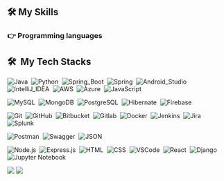 <!--
**ranawareviraj/ranawareviraj** is a ✨ _special_ ✨ repository because its `README.md` (this file) appears on your GitHub profile.

Here are some ideas to get you started:

- 🔭 I’m currently working on ...
- 🌱 I’m currently learning ...
- 👯 I’m looking to collaborate on ...
- 🤔 I’m looking for help with ...
- 💬 Ask me about ...
- 📫 How to reach me: ...
- 😄 Pronouns: ...
- ⚡ Fun fact: ...
-->

## 🛠️ My Skills

### 👉 Programming languages
<div>

  ## 🛠️ &nbsp;My Tech Stacks
  
  ![Java](https://img.shields.io/badge/-Java-ED8B00?style=flat&logo=openjdk)&nbsp;
  ![Python](https://img.shields.io/badge/-Python-0D1117?style=flat&logo=python)&nbsp;
  ![Spring_Boot](https://img.shields.io/badge/Spring_Boot-F2F4F9?style=flat&logo=spring-boot)&nbsp;
  ![Spring](https://img.shields.io/badge/Spring-6DB33F?-0D1117?style=flat&logo=spring)&nbsp;
  ![Android_Studio](https://img.shields.io/badge/Android_Studio-3DDC84?style=flat&logo=android-studio)&nbsp;
  ![IntelliJ_IDEA](https://img.shields.io/badge/IntelliJ_IDEA-000000.svg?style=flat&logo=intellij-idea&logoColor=white)&nbsp;
  ![AWS](https://img.shields.io/badge/Amazon_AWS-232F3E?style=flat&logo=amazon-aws&logoColor=white)&nbsp;
  ![Azure](https://img.shields.io/badge/Microsoft_Azure-0089D6?style=flat&logo=microsoft-azure&logoColor=white)&nbsp;
  ![JavaScript](https://img.shields.io/badge/-JavaScript-0D1117?style=flat&logo=javascript)&nbsp;

  ![MySQL](https://img.shields.io/badge/MySQL-00000F?style=flat&logo=mysql&logoColor=white)&nbsp;
  ![MongoDB](https://img.shields.io/badge/MongoDB-4EA94B?style=flat&logo=mongodb&logoColor=white)&nbsp;
  ![PostgreSQL](https://img.shields.io/badge/-PostgreSQL-0D1117?style=flat&logo=postgresql)&nbsp;
  ![Hibernate](https://img.shields.io/badge/Hibernate-59666C?style=flat&logo=Hibernate&logoColor=white)&nbsp;
  ![Firebase](https://img.shields.io/badge/firebase-ffca28?style=flat&logo=firebase&logoColor=black)&nbsp;
  
  ![Git](https://img.shields.io/badge/-Git-0D1117?style=flat&logo=git)&nbsp;
  ![GitHub](https://img.shields.io/badge/-GitHub-0D1117?style=flat&logo=github)&nbsp;
  ![Bitbucket](https://img.shields.io/badge/Bitbucket-0747a6?style=flat&logo=bitbucket&logoColor=white)&nbsp;
  ![Gitlab](https://img.shields.io/badge/-Gitlab-0D1117?style=flat&logo=gitlab)&nbsp;
  ![Docker](https://img.shields.io/badge/-Docker-0D1117?style=flat&logo=docker)&nbsp;
  ![Jenkins](https://img.shields.io/badge/Jenkins-D24939?style=flat&logo=Jenkins&logoColor=white)&nbsp;
  ![Jira](https://img.shields.io/badge/Jira-0052CC?style=flat&logo=Jira&logoColor=white)&nbsp;
  ![Splunk](  https://img.shields.io/badge/Splunk-000000?style=flat&logo=Splunk&logoColor=white)&nbsp;
 
  ![Postman](https://img.shields.io/badge/Postman-FF6C37?style=flat&logo=Postman&logoColor=white)&nbsp;
  ![Swagger](https://img.shields.io/badge/Swagger-85EA2D?style=flat&logo=Swagger&logoColor=white)&nbsp;
  ![JSON](https://img.shields.io/badge/json-5E5C5C?style=flat&logo=json&logoColor=white)&nbsp;

  ![Node.js](https://img.shields.io/badge/-Node.js-0D1117?style=flat&logo=node.js)&nbsp;
  ![Express.js](https://img.shields.io/badge/Express.js-404D59style=flat)&nbsp;
  ![HTML](https://img.shields.io/badge/-HTML-0D1117?style=flat&logo=HTML5)&nbsp;
  ![CSS](https://img.shields.io/badge/-CSS-0D1117?style=flat&logo=CSS3&logoColor=1572B6)&nbsp;
  ![VSCode](https://img.shields.io/badge/VSCode-0078D4?style=flat&logo=visual%20studio%20code&logoColor=white)&nbsp;
  ![React](https://img.shields.io/badge/React-20232A?style=flat&logo=react&logoColor=61DAFB)&nbsp;
  ![Django](https://img.shields.io/badge/-Django-0D1117?style=flat&logo=django)&nbsp;
  ![Jupyter Notebook](https://img.shields.io/badge/-Jupyter%20Notebook-0D1117?style=flat&logo=jupyter)&nbsp;
</div>

![](http://github-profile-summary-cards.vercel.app/api/cards/repos-per-language?username=ranawareviraj&theme=default)
![](http://github-profile-summary-cards.vercel.app/api/cards/stats?username=ranawareviraj&theme=default)
